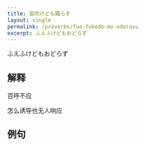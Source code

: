 ```yaml
---
title: 笛吹けども踊らず
layout: single
permalink: /proverbs/fue-fukedo-mo-odorazu
excerpt: ふえふけどもおどらず
---
```


ふえふけどもおどらず

## 解释

百呼不应

怎么诱导也无人响应

## 例句

